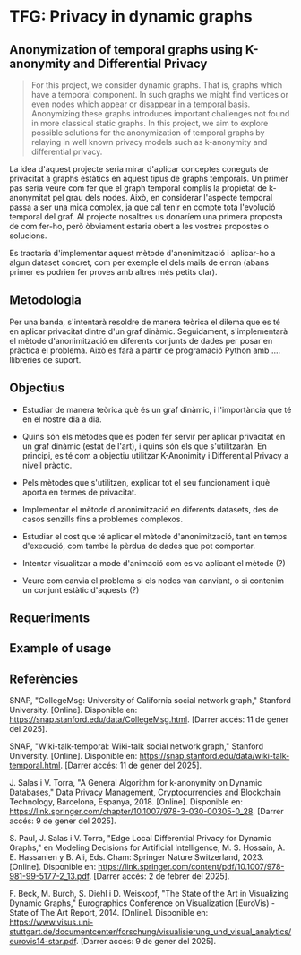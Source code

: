 # TFG: Privacy in dynamic graphs
## Anonymization of temporal graphs using K-anonymity and Differential Privacy

> For this project, we consider dynamic graphs. That 
> is, graphs which have a temporal component. In such graphs we might find
> vertices or even nodes which appear or disappear in a temporal basis.
> Anonymizing these graphs introduces important challenges not found in
> more classical static graphs. In this project, we aim to explore
> possible solutions for the anonymization of temporal graphs by relaying
> in well known privacy models such as k-anonymity and differential privacy.

La idea d'aquest projecte seria mirar d'aplicar conceptes coneguts de
privacitat a graphs estàtics en aquest tipus de graphs temporals. Un
primer pas seria veure com fer que el graph temporal complís la
propietat de k-anonymitat pel grau dels nodes. Això, en considerar
l'aspecte temporal passa a ser una mica complex, ja que cal tenir en
compte tota l'evolució temporal del graf. Al projecte nosaltres us
donaríem una primera proposta de com fer-ho, però òbviament estaria
obert a les vostres propostes o solucions.

Es tractaria d'implementar aquest mètode d'anonimització i aplicar-ho a
algun dataset concret, com per exemple el dels mails de enron (abans
primer es podrien fer proves amb altres més petits clar).

## Metodologia

Per una banda, s'intentarà resoldre de manera teòrica el dilema que es té en aplicar privacitat dintre d'un graf dinàmic. Seguidament,
s'implementarà el mètode d'anonimització en diferents conjunts de dades per posar en pràctica el problema. Això es farà a partir de programació Python amb .... llibreries de suport. 

## Objectius

* Estudiar de manera teòrica què és un graf dinàmic, i l'importància que té en el nostre dia a dia.

* Quins són els mètodes que es poden fer servir per aplicar privacitat en un graf dinàmic (estat de l'art), i quins són els que s'utilitzaràn. En principi, es té com a objectiu utilitzar K-Anonimity i Differential Privacy a nivell pràctic. 

* Pels mètodes que s'utilitzen, explicar tot el seu funcionament i què aporta en termes de privacitat.

* Implementar el mètode d'anonimització en diferents datasets, des de casos senzills fins a problemes complexos.

* Estudiar el cost que té aplicar el mètode d'anonimització, tant en temps d'execució, com també la pèrdua de dades que pot comportar.

* Intentar visualitzar a mode d'animació com es va aplicant el mètode (?)

* Veure com canvia el problema si els nodes van canviant, o si contenim un conjunt estàtic d'aquests (?)

## Requeriments 

## Example of usage

## Referències

SNAP, "CollegeMsg: University of California social network graph," Stanford University. [Online]. Disponible en: https://snap.stanford.edu/data/CollegeMsg.html. [Darrer accés: 11 de gener del 2025].

SNAP, "Wiki-talk-temporal: Wiki-talk social network graph," Stanford University. [Online]. Disponible en: https://snap.stanford.edu/data/wiki-talk-temporal.html. [Darrer accés: 11 de gener del 2025].

J. Salas i V. Torra, "A General Algorithm for k-anonymity on Dynamic Databases," Data Privacy Management, Cryptocurrencies and Blockchain Technology, Barcelona, Espanya, 2018. [Online]. Disponible en: https://link.springer.com/chapter/10.1007/978-3-030-00305-0_28. [Darrer accés: 9 de gener del 2025].

S. Paul, J. Salas i V. Torra, "Edge Local Differential Privacy for Dynamic Graphs," en Modeling Decisions for Artificial Intelligence, M. S. Hossain, A. E. Hassanien y B. Ali, Eds. Cham: Springer Nature Switzerland, 2023. [Online]. Disponible en: https://link.springer.com/content/pdf/10.1007/978-981-99-5177-2_13.pdf. [Darrer accés: 2 de febrer del 2025]. 

F. Beck, M. Burch, S. Diehl i D. Weiskopf, "The State of the Art in Visualizing Dynamic Graphs," Eurographics Conference on Visualization (EuroVis) - State of The Art Report, 2014. [Online]. Disponible en: https://www.visus.uni-stuttgart.de/documentcenter/forschung/visualisierung_und_visual_analytics/eurovis14-star.pdf. [Darrer accés: 9 de gener del 2025].

